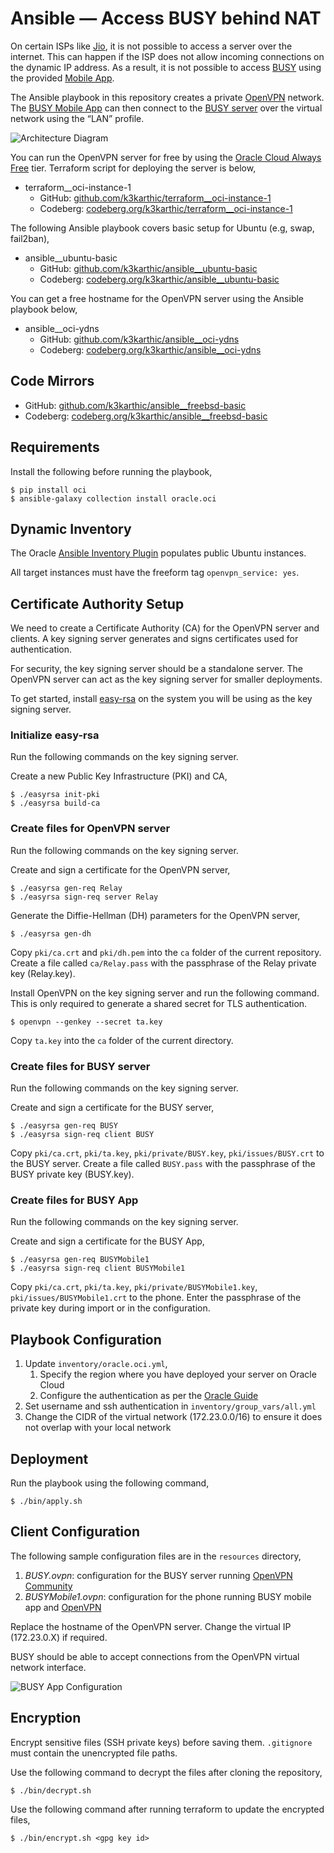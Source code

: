 # Ansible — Access BUSY behind NAT

On certain ISPs like [Jio](https://www.jio.com/), it is not possible to access a server over the internet. This can happen if the ISP does not allow incoming connections on the dynamic IP address. As a result, it is not possible to access [BUSY](https://www.busywinsoftware.com/) using the provided [Mobile App](https://www.busywinsoftware.com/products/busy-mobile-app/).

The Ansible playbook in this repository creates a private [OpenVPN](https://openvpn.net/) network. The [BUSY Mobile App](https://www.busywinsoftware.com/products/busy-mobile-app/) can then connect to the [BUSY server](https://www.busywinsoftware.com/) over the virtual network using the “LAN” profile.

![Architecture Diagram](resources/solution_overview.png)

You can run the OpenVPN server for free by using the [Oracle Cloud Always Free](https://www.oracle.com/cloud/free/#always-free) tier. Terraform script for deploying the server is below,
* terraform__oci-instance-1
    * GitHub: [github.com/k3karthic/terraform__oci-instance-1](https://github.com/k3karthic/terraform__oci-instance-1)
    * Codeberg: [codeberg.org/k3karthic/terraform__oci-instance-1](https://codeberg.org/k3karthic/terraform__oci-instance-1)

The following Ansible playbook covers basic setup for Ubuntu (e.g, swap, fail2ban),
* ansible__ubuntu-basic
    * GitHub: [github.com/k3karthic/ansible__ubuntu-basic](https://github.com/k3karthic/ansible__ubuntu-basic)
    * Codeberg: [codeberg.org/k3karthic/ansible__ubuntu-basic](https://codeberg.org/k3karthic/ansible__ubuntu-basic)

You can get a free hostname for the OpenVPN server using the Ansible playbook below,
* ansible__oci-ydns
    * GitHub: [github.com/k3karthic/ansible__oci-ydns](https://github.com/k3karthic/ansible__oci-ydns)
    * Codeberg: [codeberg.org/k3karthic/ansible__oci-ydns](https://codeberg.org/k3karthic/ansible__oci-ydns)

## Code Mirrors

* GitHub: [github.com/k3karthic/ansible__freebsd-basic](https://github.com/k3karthic/ansible__freebsd-basic)
* Codeberg: [codeberg.org/k3karthic/ansible__freebsd-basic](https://codeberg.org/k3karthic/ansible__freebsd-basic)

## Requirements

Install the following before running the playbook,
```
$ pip install oci
$ ansible-galaxy collection install oracle.oci
```

## Dynamic Inventory

The Oracle [Ansible Inventory Plugin](https://docs.oracle.com/en-us/iaas/Content/API/SDKDocs/ansibleinventoryintro.htm) populates public Ubuntu instances.

All target instances must have the freeform tag `openvpn_service: yes`.

## Certificate Authority Setup

We need to create a Certificate Authority (CA) for the OpenVPN server and clients. A key signing server generates and signs certificates used for authentication.

For security, the key signing server should be a standalone server. The OpenVPN server can act as the key signing server for smaller deployments. 

To get started, install [easy-rsa](https://github.com/OpenVPN/easy-rsa) on the system you will be using as the key signing server.

### Initialize easy-rsa

Run the following commands on the key signing server.

Create a new Public Key Infrastructure (PKI) and CA,
```
$ ./easyrsa init-pki
$ ./easyrsa build-ca
```

### Create files for OpenVPN server

Run the following commands on the key signing server.

Create and sign a certificate for the OpenVPN server,
```
$ ./easyrsa gen-req Relay
$ ./easyrsa sign-req server Relay
```

Generate the Diffie-Hellman (DH) parameters for the OpenVPN server,
```
$ ./easyrsa gen-dh
```

Copy `pki/ca.crt` and `pki/dh.pem` into the `ca` folder of the current repository. Create a file called `ca/Relay.pass` with the passphrase of the Relay private key (Relay.key).

Install OpenVPN on the key signing server and run the following command. This is only required to generate a shared secret for TLS authentication.
```
$ openvpn --genkey --secret ta.key
```

Copy `ta.key` into the `ca` folder of the current directory.

### Create files for BUSY server

Run the following commands on the key signing server. 

Create and sign a certificate for the BUSY server,
```
$ ./easyrsa gen-req BUSY
$ ./easyrsa sign-req client BUSY
```

Copy `pki/ca.crt`, `pki/ta.key`, `pki/private/BUSY.key`, `pki/issues/BUSY.crt` to the BUSY server. Create a file called `BUSY.pass` with the passphrase of the BUSY private key (BUSY.key).

### Create files for BUSY App

Run the following commands on the key signing server.

Create and sign a certificate for the BUSY App,
```
$ ./easyrsa gen-req BUSYMobile1
$ ./easyrsa sign-req client BUSYMobile1
```

Copy `pki/ca.crt`, `pki/ta.key`, `pki/private/BUSYMobile1.key`, `pki/issues/BUSYMobile1.crt` to the phone. Enter the passphrase of the private key during import or in the configuration.

## Playbook Configuration

1. Update `inventory/oracle.oci.yml`,
    1. Specify the region where you have deployed your server on Oracle Cloud
    1. Configure the authentication as per the [Oracle Guide](https://docs.oracle.com/en-us/iaas/Content/API/Concepts/sdkconfig.htm#SDK_and_CLI_Configuration_File)
1. Set username and ssh authentication in `inventory/group_vars/all.yml`
1. Change the CIDR of the virtual network (172.23.0.0/16) to ensure it does not overlap with your local network

## Deployment

Run the playbook using the following command,
```
$ ./bin/apply.sh
```

## Client Configuration

The following sample configuration files are in the `resources` directory,
1. *BUSY.ovpn*: configuration for the BUSY server running [OpenVPN Community](https://openvpn.net/community/)
2. *BUSYMobile1.ovpn*: configuration for the phone running BUSY mobile app and [OpenVPN](https://play.google.com/store/apps/details?id=de.blinkt.openvpn&hl=en&gl=US)

Replace the hostname of the OpenVPN server. Change the virtual IP (172.23.0.X) if required.

BUSY should be able to accept connections from the OpenVPN virtual network interface.

![BUSY App Configuration](resources/mobile_config.jpeg)

## Encryption

Encrypt sensitive files (SSH private keys) before saving them. `.gitignore` must contain the unencrypted file paths.

Use the following command to decrypt the files after cloning the repository,

```
$ ./bin/decrypt.sh
```

Use the following command after running terraform to update the encrypted files,

```
$ ./bin/encrypt.sh <gpg key id>
```
